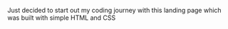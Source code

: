 Just decided to start out my coding journey with this landing page which was built with simple HTML and CSS
